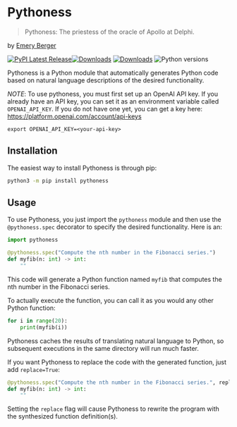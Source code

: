 # Pythoness

> Pythoness: The priestess of the oracle of Apollo at Delphi.

by [Emery Berger](https://emeryberger.com)

[![PyPI Latest Release](https://img.shields.io/pypi/v/pythoness.svg)](https://pypi.org/project/pythoness/)[![Downloads](https://pepy.tech/badge/pythoness)](https://pepy.tech/project/pythoness) [![Downloads](https://pepy.tech/badge/pythoness/month)](https://pepy.tech/project/pythoness) ![Python versions](https://img.shields.io/pypi/pyversions/pythoness.svg?style=flat-square)

Pythoness is a Python module that automatically generates Python code based on natural language descriptions of the desired functionality.

*NOTE*: To use pythoness, you must first set up an OpenAI API key. If you
already have an API key, you can set it as an environment variable
called `OPENAI_API_KEY`. If you do not have one yet,
you can get a key here: https://platform.openai.com/account/api-keys

```
export OPENAI_API_KEY=<your-api-key>
```

## Installation

The easiest way to install Pythoness is through pip:

```bash
python3 -m pip install pythoness
```

## Usage

To use Pythoness, you just import the `pythoness` module and then use the `@pythoness.spec` decorator to specify the desired functionality. Here is an:

```python
import pythoness

@pythoness.spec("Compute the nth number in the Fibonacci series.")
def myfib(n: int) -> int:
    ""
```

This code will generate a Python function named `myfib` that computes the nth number in the Fibonacci series.

To actually execute the function, you can call it as you would any other Python function:

```python
for i in range(20):
    print(myfib(i))
```

Pythoness caches the results of translating natural language to
Python, so subsequent executions in the same directory will run much
faster.

If you want Pythoness to replace the code with the generated function, just add `replace=True`:

```python
@pythoness.spec("Compute the nth number in the Fibonacci series.", replace=True)
def myfib(n: int) -> int:
    ""
```

Setting the `replace` flag will cause Pythoness to rewrite the program with the synthesized function definition(s).

